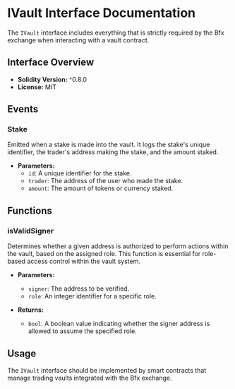 # IVault Interface Documentation

The `IVault` interface includes everything that is strictly required by the Bfx exchange when interacting with a vault contract.

## Interface Overview

- **Solidity Version:** ^0.8.0
- **License:** MIT

## Events

### Stake

Emitted when a stake is made into the vault. It logs the stake's unique identifier, the trader's address making the stake, and the amount staked.

- **Parameters:**
  - `id`: A unique identifier for the stake.
  - `trader`: The address of the user who made the stake.
  - `amount`: The amount of tokens or currency staked.

## Functions

### isValidSigner

Determines whether a given address is authorized to perform actions within the vault, based on the assigned role. This function is essential for role-based access control within the vault system.

- **Parameters:**
  - `signer`: The address to be verified.
  - `role`: An integer identifier for a specific role.

- **Returns:**
  - `bool`: A boolean value indicating whether the signer address is allowed to assume the specified role.

## Usage

The `IVault` interface should be implemented by smart contracts that manage trading vaults integrated with the Bfx exchange.
